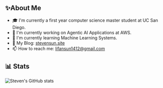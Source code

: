 ## ✨About Me
- 🎓 I'm currently a first year computer science master student at UC San Diego.
- 🔭 I'm currently working on Agentic AI Applications at AWS.
- 🌱 I'm currently learning Machine Learning Systems.
- 📔 My Blog: [stevensun.site](https://stevensun.site)
- 📫 How to reach me: lifansun1412@gmail.com

## 📊 Stats
![Steven's GitHub stats](https://github-readme-stats.vercel.app/api?username=tiebreaker4869&show_icons=true&theme=radical)
